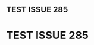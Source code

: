 ## TEST ISSUE 285


<!-- {excerpt:title=MyExcerpt}
This is the content that I want to use as my excerpt.
{excerpt} -->

<!-- {excerpt:title=MyExcerpt} This is the content that I want to use as my excerpt. {excerpt} -->

<h1>TEST ISSUE 285</h1>

